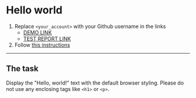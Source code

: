# Hello world
1. Replace `<your_account>` with your Github username in the links
    - [DEMO LINK](https://leoignis.github.io/layout_hello-world/) <br>
    - [TEST REPORT LINK](https://leoignis.github.io/layout_hello-world/report/html_report/)
2. Follow [this instructions](https://mate-academy.github.io/layout_task-guideline/)
___

## The task 
Display the "Hello, world!" text with the default browser styling. Please do not 
use any enclosing tags like `<h1>` or `<p>`.
